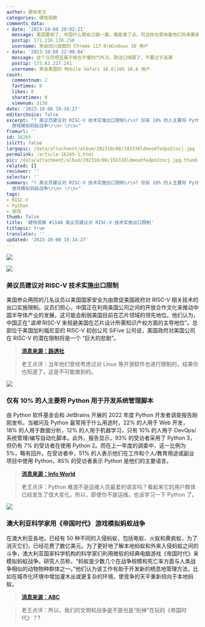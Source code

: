 ```yaml
---
author: 硬核老王
categories: 硬核观察
comments_data:
- date: '2023-10-08 20:02:21'
  message: 美国要疯了，中国什么都自己搞一套，难是难了点。可这样也意味着他们将来要面对竞争啊？抢发展中国家市场~
  postip: 171.216.138.250
  username: 来自四川成都的 Chrome 117.0|Windows 10 用户
- date: '2023-10-08 22:00:04'
  message: 这个议员明显属于啥也不懂的门外汉，政治口嗨罢了，不要过于高潮
  postip: 173.82.227.241
  username: 来自美国的 Mobile Safari 16.6|iOS 16.6 用户
count:
  commentnum: 2
  favtimes: 0
  likes: 0
  sharetimes: 0
  viewnum: 2130
date: '2023-10-08 19:34:27'
editorchoice: false
excerpt: "? 美议员建议对 RISC-V 技术实施出口限制\r\n? 仅有 10% 的人主要将 Python 用于开发系统管理脚本\r\n? 澳大利亚科学家用《帝国时代》
  游戏模拟蚂蚁战争\r\n» \r\n»"
fromurl: ''
id: 16265
islctt: false
largepic: /data/attachment/album/202310/08/193338ldmeodfedpo2cocj.jpg
permalink: /article-16265-1.html
pic: /data/attachment/album/202310/08/193338ldmeodfedpo2cocj.jpg.thumb.jpg
related: []
reviewer: ''
selector: ''
summary: "? 美议员建议对 RISC-V 技术实施出口限制\r\n? 仅有 10% 的人主要将 Python 用于开发系统管理脚本\r\n? 澳大利亚科学家用《帝国时代》
  游戏模拟蚂蚁战争\r\n» \r\n»"
tags:
- RISC-V
- Python
- 游戏
thumb: false
title: '硬核观察 #1148 美议员建议对 RISC-V 技术实施出口限制'
titlepic: true
translator: ''
updated: '2023-10-08 19:34:27'
---
```


![](/data/attachment/album/202310/08/193338ldmeodfedpo2cocj.jpg)


![](/data/attachment/album/202310/08/193345gwmnbw3hd33bm5em.jpg)


### 美议员建议对 RISC-V 技术实施出口限制


美国参众两院的几名议员以美国国家安全为由敦促美国政府对 RISC-V 相关技术的出口实施限制。议员们担心，中国正在利用美国公司之间的开放合作文化来推动中国半导体产业的发展，这可能会削弱美国目前在芯片领域的领先地位。他们认为，中国正在“*滥用* RISC-V 来规避美国在芯片设计所需知识产权方面的主导地位”。总部位于美国加利福尼亚的 RISC-V 初创公司 SiFive 公司说，美国政府对美国公司在 RISC-V 的潜在限制将是一个 “巨大的悲剧”。



> 
> **[消息来源：路透社](https://www.reuters.com/technology/us-china-tech-war-risc-v-chip-technology-emerges-new-battleground-2023-10-06/)**
> 
> 
> 



> 
> 老王点评：当年他们曾经考虑过对 Linux 等开源软件也进行限制的，结果你也知道了，这是不可能做到的。
> 
> 
> 


![](/data/attachment/album/202310/08/193356cexrnzevj7799xv4.jpg)


### 仅有 10% 的人主要将 Python 用于开发系统管理脚本


由 Python 软件基金会和 JetBrains 开展的 2022 年度 Python 开发者调查报告刚刚发布。当被问及 Python 最常用于什么用途时，22% 的人用于 Web 开发，18% 的人用于数据分析，12% 的人用于机器学习，只有 10% 的人用于 DevOps/系统管理/编写自动化脚本。此外，报告显示，93% 的受访者采用了 Python 3，但仍有 7% 的受访者在使用 Python 2。而在上一年度的调查中，这一比例为 5%，略有回升。在受访者中，51% 的人表示他们在工作和个人/教育用途或副业项目中使用 Python，85% 的受访者表示 Python 是他们的主要语言。



> 
> **[消息来源：Info World](https://www.infoworld.com/article/3707798/python-developers-wont-let-go-of-python-2.html)**
> 
> 
> 



> 
> 老王点评：Python 难道不是运维人员最爱的语言吗？看起来它的用户群体已经发生了很大变化。所以，即便你不是运维，也该学习一下 Python 了。
> 
> 
> 


![](/data/attachment/album/202310/08/193408dbewit1wz4417u77.jpg)


### 澳大利亚科学家用《帝国时代》 游戏模拟蚂蚁战争


在澳大利亚各地，已经有 50 种不同的入侵蚂蚁，包括电蚁、火蚁和黄疯蚁，为了消灭它们，已经花费了数亿美元。为了更好地了解本地蚂蚁和外来入侵蚂蚁之间的斗争，澳大利亚国家科学机构的科学家们利用微软的经典电脑游戏《帝国时代》来模拟蚂蚁战争。研究人员称，“蚂蚁是少数几个在战争规模和死亡率方面与人类战争相似的动物物种群体之一。”他们认为该工作有助于开发新的栖息地管理方法，比如在城市化环境中增加灌木丛或更复杂的环境，使竞争的天平重新倾向于本地蚂蚁。



> 
> **[消息来源：ABC](https://www.abc.net.au/news/rural/2023-10-03/age-of-empires-computer-game-ant-warfare-simulation-csiro-uwa/102923706)**
> 
> 
> 



> 
> 老王点评：所以，我们的文明和战争是不是也是“别神”在玩的《帝国时代》？?
> 
> 
>